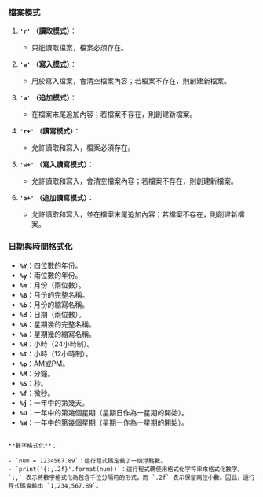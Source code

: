 
### 檔案模式

1. **`'r'` （讀取模式）**：
   - 只能讀取檔案，檔案必須存在。

2. **`'w'` （寫入模式）**：
   - 用於寫入檔案，會清空檔案內容；若檔案不存在，則創建新檔案。

3. **`'a'` （追加模式）**：
   - 在檔案末尾追加內容；若檔案不存在，則創建新檔案。

4. **`'r+'` （讀寫模式）**：
   - 允許讀取和寫入，檔案必須存在。

5. **`'w+'` （寫入讀寫模式）**：
   - 允許讀取和寫入，會清空檔案內容；若檔案不存在，則創建新檔案。

6. **`'a+'` （追加讀寫模式）**：
   - 允許讀取和寫入，並在檔案末尾追加內容；若檔案不存在，則創建新檔案。

### 日期與時間格式化

- **`%Y`**：四位數的年份。
- **`%y`**：兩位數的年份。
- **`%m`**：月份（兩位數）。
- **`%B`**：月份的完整名稱。
- **`%b`**：月份的縮寫名稱。
- **`%d`**：日期（兩位數）。
- **`%A`**：星期幾的完整名稱。
- **`%a`**：星期幾的縮寫名稱。
- **`%H`**：小時（24小時制）。
- **`%I`**：小時（12小時制）。
- **`%p`**：AM或PM。
- **`%M`**：分鐘。
- **`%S`**：秒。
- **`%f`**：微秒。
- **`%j`**：一年中的第幾天。
- **`%U`**：一年中的第幾個星期（星期日作為一星期的開始）。
- **`%W`**：一年中的第幾個星期（星期一作為一星期的開始）。

```

**數字格式化**：

- `num = 1234567.89`：這行程式碼定義了一個浮點數。
- `print('{:,.2f}'.format(num))`：這行程式碼使用格式化字符串來格式化數字。`:,` 表示將數字格式化為包含千位分隔符的形式，而 `.2f` 表示保留兩位小數。因此，這行程式碼會輸出 `1,234,567.89`。
